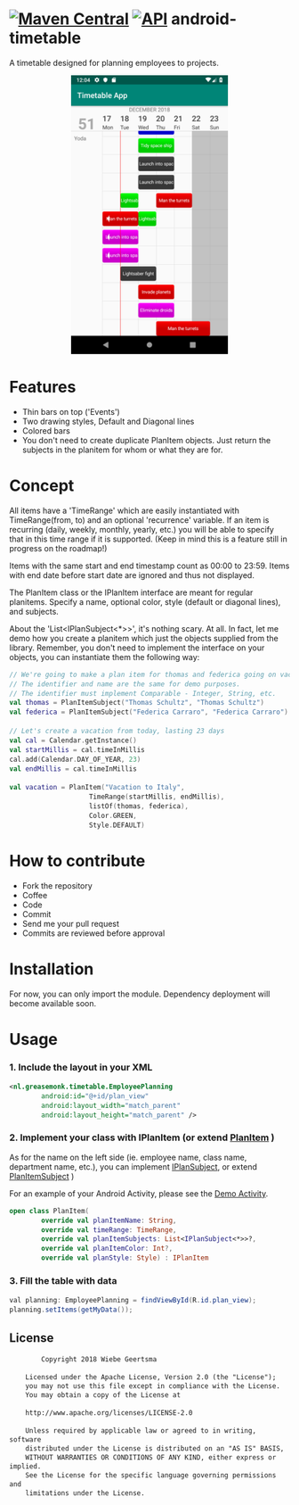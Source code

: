 [![Maven Central](https://maven-badges.herokuapp.com/maven-central/com.github.greasemonk/timetable/badge.svg?style=flat)](https://maven-badges.herokuapp.com/maven-central/com.github.greasemonk/timetable) [![API](https://img.shields.io/badge/API-16%2B-yellow.svg?style=flat)](https://android-arsenal.com/api?level=16)
android-timetable
===================

A timetable designed for planning employees to projects.

<p align="center">
<img src="https://github.com/GreaseMonk/android-timetable/blob/develop/screenshots/device-2018-12-18-000422.png" height="500"></p>

# Features
- Thin bars on top ('Events')
- Two drawing styles, Default and Diagonal lines
- Colored bars
- You don't need to create duplicate PlanItem objects. Just return the subjects in the planitem for whom or what they are for.

# Concept
All items have a 'TimeRange' which are easily instantiated with TimeRange(from, to) and an optional 'recurrence' variable. If an item is recurring (daily, weekly, monthly, yearly, etc.) you will be able to specify that in this time range if it is supported. (Keep in mind this is a feature still in progress on the roadmap!)

Items with the same start and end timestamp count as 00:00 to 23:59.
Items with end date before start date are ignored and thus not displayed.

The PlanItem class or the IPlanItem interface are meant for regular planitems. Specify a name, optional color, style (default or diagonal lines), and subjects. 

About the 'List<IPlanSubject<*>>', it's nothing scary. At all. In fact, let me demo how you create a planitem which just the objects supplied from the library. Remember, you don't need to implement the interface on your objects, you can instantiate them the following way:

```kotlin
// We're going to make a plan item for thomas and federica going on vacation.
// The identifier and name are the same for demo purposes.
// The identifier must implement Comparable - Integer, String, etc.
val thomas = PlanItemSubject("Thomas Schultz", "Thomas Schultz")
val federica = PlanItemSubject("Federica Carraro", "Federica Carraro")

// Let's create a vacation from today, lasting 23 days
val cal = Calendar.getInstance()
val startMillis = cal.timeInMillis
cal.add(Calendar.DAY_OF_YEAR, 23)
val endMillis = cal.timeInMillis

val vacation = PlanItem("Vacation to Italy",
            		TimeRange(startMillis, endMillis), 
            		listOf(thomas, federica), 
            		Color.GREEN, 
            		Style.DEFAULT)
```


# How to contribute
- Fork the repository
- Coffee
- Code
- Commit
- Send me your pull request
- Commits are reviewed before approval

# Installation
For now, you can only import the module.
Dependency deployment will become available soon.

# Usage

### 1. Include the layout in your XML

```xml
<nl.greasemonk.timetable.EmployeePlanning
        android:id="@+id/plan_view"
        android:layout_width="match_parent"
        android:layout_height="match_parent" />
```


### 2. Implement your class with IPlanItem (or extend [PlanItem](https://github.com/GreaseMonk/android-timetable/blob/develop/timetable/src/main/java/nl/greasemonk/timetable/models/PlanItem.kt) )

As for the name on the left side (ie. employee name, class name, department name, etc.), you can implement [IPlanSubject](https://github.com/GreaseMonk/android-timetable/blob/develop/timetable/src/main/java/nl/greasemonk/timetable/interfaces/IPlanSubject.kt), or extend [PlanItemSubject](https://github.com/GreaseMonk/android-timetable/blob/develop/timetable/src/main/java/nl/greasemonk/timetable/models/PlanItemSubject.kt) )

For an example of your Android Activity, please see the [Demo Activity](https://github.com/GreaseMonk/android-timetable/blob/develop/app/src/main/java/nl/greasemonk/timetable/app/MainActivity.kt).


```kotlin
open class PlanItem(
        override val planItemName: String,
        override val timeRange: TimeRange,
        override val planItemSubjects: List<IPlanSubject<*>>?,
        override val planItemColor: Int?,
        override val planStyle: Style) : IPlanItem
```


### 3. Fill the table with data

```java
val planning: EmployeePlanning = findViewById(R.id.plan_view);
planning.setItems(getMyData());
```

## License

```
		Copyright 2018 Wiebe Geertsma

	Licensed under the Apache License, Version 2.0 (the "License");
	you may not use this file except in compliance with the License.
	You may obtain a copy of the License at

	http://www.apache.org/licenses/LICENSE-2.0

	Unless required by applicable law or agreed to in writing, software
	distributed under the License is distributed on an "AS IS" BASIS,
	WITHOUT WARRANTIES OR CONDITIONS OF ANY KIND, either express or implied.
	See the License for the specific language governing permissions and
	limitations under the License.
```
